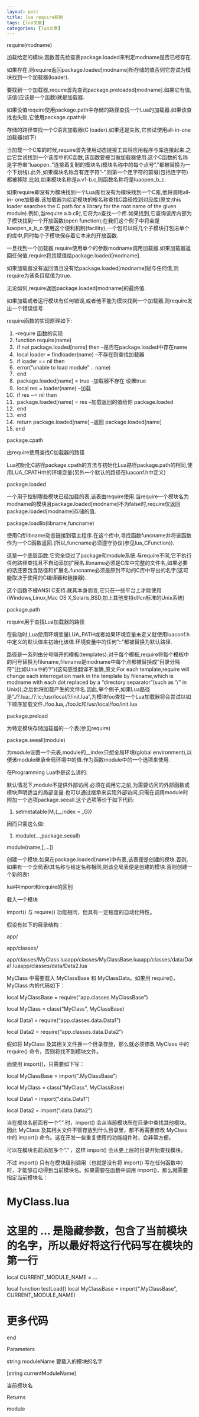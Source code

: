 ```yaml
---
layout: post
title: lua require机制 
tags: [lua文章]
categories: [lua文章]
---
```

require(modname)

加载给定的模块.函数首先检查表package.loaded来判定modname是否已经存在.

如果存在,则require返回package.loaded[modname]所存储的值否则它尝试为模块找到一个加载器(loader).

要找到一个加载器,require首先查询package.preloaded[modname].如果它有值,该值(应该是一个函数)就是加载器.

如果没值require使用package.path中存储的路径查找一个Lua的加载器.如果该查找也失败,它使用package.cpath中

存储的路径查找一个C语言加载器(C loader).如果还是失败,它尝试使用all-in-one加载器(如下)

当加载一个C库的时候,require首先使用动态链接工具将应用程序与库连接起来.之后它尝试找到一个该库中的C函数,该函数要被当做加载器使用.这个C函数的名称是字符串”luaopen_”连接着复制的模块名(模块名称中的每个点号”.”都被替换为一个下划线).此外,如果模块名称含有连字符”-“,则第一个连字符的前缀(包括连字符)都被移除.比如,如果模块名称是a.v1-b.c,则函数名称将是luaopen_b_c.

如果require即没有为模块找到一个Lua库也没有为模块找到一个C库,他将调用all-in-
one加载器.该加载器为给定模块的根名称查找C路径找到对应库(原文:this loader searches the C path for a
library for the root name of the given module).例如,当require
a.b.c时,它将为a查找一个库.如果找到,它查询该库内部为子模块找到一个开放函数(open
function);在我们这个例子中将会是luaopen_a_b_c.使用这个便利机制(facility),一个包可以将几个子模块打包进单个的库中,同时每个子模块保存着它本来的开放函数.

一旦找到一个加载器,require使用单个的参数modname调用加载器.如果加载器返回任何值,require将其赋值给package.loaded[modname].

如果加载器没有返回值且没有给package.loaded[modname]赋与任何值,则require为该条目赋值为true.

无论如何,require返回package.loaded[modname]的最终值.

如果加载或者运行模块有任何错误,或者他不能为模块找到一个加载器,则require发出一个错误信号.

require函数的实现原理如下:

  1. –require 函数的实现 
  2. function require(name) 
  3. ​ if not package.loaded[name] then –是否在package.loaded中存在name
  4. ​ local loader = findloader(name) –不存在则查找加载器 
  5. ​ if loader == nil then 
  6. ​ error(“unable to load module” .. name) 
  7. ​ end 
  8. ​ package.loaded[name] = true –加载器不存在 设置true
  9. ​ local res = loader(name) –加载
  10. ​ if res ~= nil then 
  11. ​ package.loaded[name] = res –加载返回的值给你 package.loaded
  12. ​ end 
  13. ​ end 
  14. ​ return package.loaded[name] –返回 package.loaded[name]
  15. end 

package.cpath

由require使用查找C加载器的路径

Lua初始化C路径package.cpath的方法与初始化Lua路径package.path的相同,使用LUA_CPATH中的环境变量(另外一个默认的路径在luaconf.h中定义)

package.loaded

一个用于控制哪些模块已经加载的表,该表由require使用.当require一个模块名为modname的模块且package.loaded[modname]不为false时,require仅返回package.loaded[modname]存储的值.

package.loadlib(libname,funcname)

使用C库libname动态链接到宿主程序.在这个库中,寻找函数funcname并将该函数作为一个C函数返回.(所以,funcname必须遵守协议(参见lua_CFunction)).

这是一个底层函数.它完全绕过了package和module系统.与require不同,它不执行任何路径查找且不自动添加扩展名.libname必须是C库中完整的文件名,如果必要的话还要包含路径和扩展名.funcname必须是原封不动的C库中导出的名字(这可能取决于使用的C编译器和链接器).

这个函数不被ANSI C支持.就其本身而言,它只在一些平台上才能使用(Windows,Linux,Mac OS
X,Solaris,BSD,加上其他支持dlfcn标准的Unix系统)

package.path

require用于查找Lua加载器的路径

在启动时,Lua使用环境变量LUA_PATH或者如果环境变量未定义就使用luaconf.h中定义的默认值来初始化该值.环境变量中的任何”::”都被替换为默认路径.

路径是一系列由分号隔开的模板(templates).对于每个模板,require将每个模板中的问号替换为filename,filename是modname中每个点都被替换成”目录分隔符”(比如Unix中的”/“)(这句感觉翻译不准确,原文:For
each template,require will change each interrogation mark in the template by
filename,which is modname with each dot replaced by a “directory
separator”(such as “/“ in
Unix));之后他将加载产生的文件名.因此,举个例子,如果Lua路径是”./?.lua;./?.lc;/usr/local/?/init.lua”,为模块foo查找一个Lua加载器将会尝试以如下顺序加载文件./foo.lua,./foo.lc和/usr/local/foo/init.lua

package.preload

为特定模块存储加载器的一个表(参见require)

package.seeall(module)

为module设置一个元表,module的__index只想全局环境(global
environment),以便该module继承全局环境中的值.作为函数module中的一个选项来使用.

在Programming Lua中是这么讲的:

默认情况下,module不提供外部访问.必须在调用它之前,为需要访问的外部函数或模块声明适当的局部变量.也可以通过继承来实现外部访问,只需在调用module时附加一个选项package.seeall.这个选项等价于如下代码:

  1. setmetatable(M,{__index = _G}) 

因而只需这么做:

  1. module(…,package.seeall) 

module(name,[,…])

创建一个模块.如果在package.loaded[name]中有表,该表便是创建的模块.否则,如果有一个全局表t其名称与给定名称相同,则该全局表便是创建的模块.否则创建一个新的表t

lua中import和require的区别

载入一个模块

import() 与 require() 功能相同，但具有一定程度的自动化特性。

假设有如下的目录结构：

app/

app/classes/

app/classes/MyClass.luaapp/classes/MyClassBase.luaapp/classes/data/Data1.luaapp/classes/data/Data2.lua

MyClass 中需要载入 MyClassBase 和 MyClassData。如果用 require()，MyClass 内的代码如下：

local MyClassBase = require(“app.classes.MyClassBase”)

local MyClass = class(“MyClass”, MyClassBase)

local Data1 = require(“app.classes.data.Data1”)

local Data2 = require(“app.classes.data.Data2”)

假如将 MyClass 及其相关文件换一个目录存放，那么就必须修改 MyClass 中的 require() 命令，否则将找不到模块文件。

而使用 import()，只需要如下写：

local MyClassBase = import(“.MyClassBase”)

local MyClass = class(“MyClass”, MyClassBase)

local Data1 = import(“.data.Data1”)

local Data2 = import(“.data.Data2”)

当在模块名前面有一个”.” 时，import() 会从当前模块所在目录中查找其他模块。因此 MyClass 及其相关文件不管存放到什么目录里，都不再需要修改
MyClass 中的 import() 命令。这在开发一些重复使用的功能组件时，会非常方便。

可以在模块名前添加多个”.” ，这样 import() 会从更上层的目录开始查找模块。

不过 import() 只有在模块级别调用（也就是没有将 import() 写在任何函数中）时，才能够自动得到当前模块名。如果需要在函数中调用
import()，那么就需要指定当前模块名：

# MyClass.lua

# 这里的 … 是隐藏参数，包含了当前模块的名字，所以最好将这行代码写在模块的第一行

local CURRENT_MODULE_NAME = …

local function testLoad() local MyClassBase = import(“.MyClassBase”,
CURRENT_MODULE_NAME)

# 更多代码

end

Parameters

string moduleName 要载入的模块的名字

[string currentModuleName]

当前模块名

Returns

module